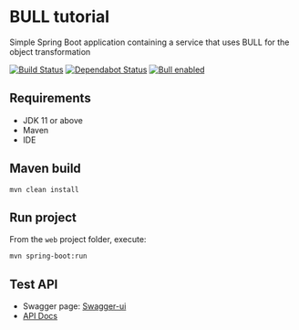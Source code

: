 # BULL tutorial

Simple Spring Boot application containing a service that uses BULL for the object transformation

[![Build Status](https://travis-ci.org/fborriello/bull-tutorial.svg?branch=master)](https://travis-ci.org/fborriello/bull-tutorial)
[![Dependabot Status](https://api.dependabot.com/badges/status?host=github&repo=fborriello/bull-tutorial)](https://dependabot.com)
[![Bull enabled](https://img.shields.io/badge/bull-enabled-red)](https://github.com/HotelsDotCom/bull)

## Requirements

* JDK 11 or above
* Maven
* IDE

## Maven build

```shell script
mvn clean install
```

## Run project

From the `web` project folder, execute:

```shell script
mvn spring-boot:run
```

## Test API

* Swagger page: [Swagger-ui](http://localhost:8080/swagger-ui/)
* [API Docs](http://localhost:8080/v2/api-docs)
